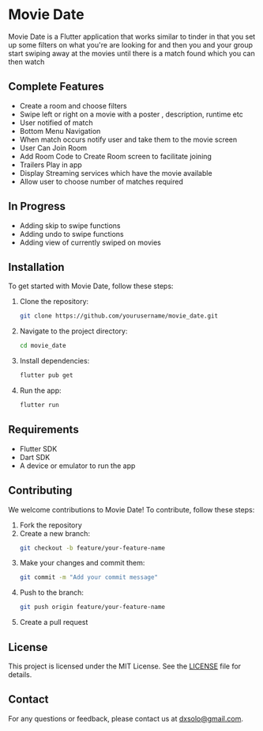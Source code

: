 # Movie Date

Movie Date is a Flutter application that works similar to tinder in that you set up some filters on what you're are looking for and then you and your group start swiping away at the movies until there is a match found which you can then watch

## Complete Features
- Create a room and choose filters
- Swipe left or right on a movie with a poster , description, runtime etc
- User notified of match
- Bottom Menu Navigation
- When match occurs notify user and take them to the movie screen
- User Can Join Room
- Add Room Code to Create Room screen to facilitate joining
- Trailers Play in app
- Display Streaming services which have the movie available
- Allow user to choose number of matches required
  
## In Progress

- Adding skip to swipe functions
- Adding undo to swipe functions
- Adding view of currently swiped on movies




## Installation

To get started with Movie Date, follow these steps:

1. Clone the repository:
    ```bash
    git clone https://github.com/yourusername/movie_date.git
    ```
2. Navigate to the project directory:
    ```bash
    cd movie_date
    ```
3. Install dependencies:
    ```bash
    flutter pub get
    ```
4. Run the app:
    ```bash
    flutter run
    ```

## Requirements

- Flutter SDK
- Dart SDK
- A device or emulator to run the app

## Contributing

We welcome contributions to Movie Date! To contribute, follow these steps:

1. Fork the repository
2. Create a new branch:
    ```bash
    git checkout -b feature/your-feature-name
    ```
3. Make your changes and commit them:
    ```bash
    git commit -m "Add your commit message"
    ```
4. Push to the branch:
    ```bash
    git push origin feature/your-feature-name
    ```
5. Create a pull request

## License

This project is licensed under the MIT License. See the [LICENSE](LICENSE) file for details.

## Contact

For any questions or feedback, please contact us at dxsolo@gmail.com.
